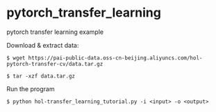 # pytorch_transfer_learning
pytorch transfer learning example


Download & extract data:
```shell
$ wget https://pai-public-data.oss-cn-beijing.aliyuncs.com/hol-pytorch-transfer-cv/data.tar.gz

$ tar -xzf data.tar.gz
```

Run the program
```shell
$ python hol-transfer_learning_tutorial.py -i <input> -o <output>
```
